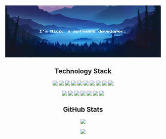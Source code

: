 <p align="center">
<img src="https://raw.githubusercontent.com/nicoPuegher/nicoPuegher/main/images/Header.jpg">
</p>

<h2 align="center">Technology Stack</h2>
<!-- frontend -->
<p align="center">
<!-- html -->
<img src="https://img.shields.io/badge/html5-%23E34F26.svg?style=for-the-badge&logo=html5&logoColor=white"/>
<!-- css -->
<img src="https://img.shields.io/badge/css3-%231572B6.svg?style=for-the-badge&logo=css3&logoColor=white"/>
  <!-- tailwind css -->
<img src="https://img.shields.io/badge/tailwindcss-%2338B2AC.svg?style=for-the-badge&logo=tailwind-css&logoColor=white"/>
<!-- sass -->
<img src="https://img.shields.io/badge/SASS-hotpink.svg?style=for-the-badge&logo=SASS&logoColor=white"/>
<!-- javascript -->
<img src="https://img.shields.io/badge/javascript-%23323330.svg?style=for-the-badge&logo=javascript&logoColor=%23F7DF1E"/>
<!-- redux -->
<img src="https://img.shields.io/badge/redux-%23593d88.svg?style=for-the-badge&logo=redux&logoColor=white"/>
<!-- react -->
<img src="https://img.shields.io/badge/react-%2320232a.svg?style=for-the-badge&logo=react&logoColor=%2361DAFB"/>
<!-- chakra ui -->
<img src="https://img.shields.io/badge/chakra-%234ED1C5.svg?style=for-the-badge&logo=chakraui&logoColor=white"/>
<!-- material ui -->
<img src="https://img.shields.io/badge/MUI-%230081CB.svg?style=for-the-badge&logo=mui&logoColor=white"/>
<!-- github -->
<img src="https://img.shields.io/badge/github-%23121011.svg?style=for-the-badge&logo=github&logoColor=white"/>
</p>

<!-- backend -->
<p align="center">
<!-- npm -->
<img src="https://img.shields.io/badge/NPM-%23CB3837.svg?style=for-the-badge&logo=npm&logoColor=white"/>
<!-- nodejs -->
<img src="https://img.shields.io/badge/node.js-6DA55F?style=for-the-badge&logo=node.js&logoColor=white"/>
<!-- express -->
<img src="https://img.shields.io/badge/express.js-%23404d59.svg?style=for-the-badge&logo=express&logoColor=%2361DAFB"/>
<!-- mongodb -->
<img src="https://img.shields.io/badge/MongoDB-%234ea94b.svg?style=for-the-badge&logo=mongodb&logoColor=white"/>
<!-- jest -->
<img src="https://img.shields.io/badge/-jest-%23C21325?style=for-the-badge&logo=jest&logoColor=white"/>
<!-- git -->
<img src="https://img.shields.io/badge/git-%23F05033.svg?style=for-the-badge&logo=git&logoColor=white"/>
<!-- macos -->
<img src="https://img.shields.io/badge/mac%20os-000000?style=for-the-badge&logo=macos&logoColor=F0F0F0"/>
</p>

<h2 align="center">GitHub Stats</h2>
<p align="center">
<img src="https://github-readme-stats.vercel.app/api?username=nicoPuegher&count_private=true&show_icons=true&theme=tokyonight" />
</p>
<p align="center">
<img src="https://github-readme-stats.vercel.app/api/top-langs/?username=nicoPuegher&count_private=true&layout=compact&theme=tokyonight" />
</p>
